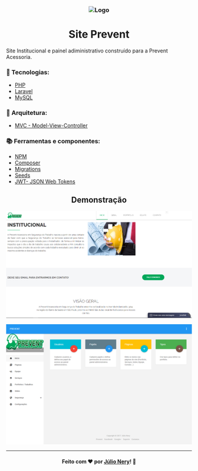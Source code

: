 <h3 align="center">
    <img alt="Logo" title="#logo" width="250px" src="https://github.com/julionery/laravel-site-prevent/blob/master/public/img/logo_prev.jpg?raw=true">
</h3>

<h1 align="center">Site Prevent</h1>

Site Institucional e painel adiministrativo construído para a Prevent Acessoria.

### :rocket: Tecnologias:
- [PHP](https://www.php.net/)
- [Laravel](https://laravel.com/)
- [MySQL](https://www.mysql.com/)

### :briefcase: Arquitetura: 
 - [MVC - Model-View-Controller](https://en.wikipedia.org/wiki/Model%E2%80%93view%E2%80%93controller)

### :books: Ferramentas e componentes:
- [NPM](https://nodejs.org/en/)
- [Composer](https://getcomposer.org/)
- [Migrations](https://laravel.com/docs/7.x/migrations)
- [Seeds](https://laravel.com/docs/7.x/seeding)
- [JWT- JSON Web Tokens](https://jwt.io/)

<h2 align="center">Demonstração</h2>

![](https://github.com/JulioNery/SitePrevent/blob/master/_instalation/site.PNG)

![](https://github.com/JulioNery/SitePrevent/blob/master/_instalation/painelAdmin.PNG)

---

<h4 align="center">
    Feito com ❤ por <a href="https://www.linkedin.com/in/julio-nery/" target="_blank">Júlio Nery</a>!
    <g-emoji class="g-emoji" alias="wave" fallback-src="https://github.githubassets.com/images/icons/emoji/unicode/1f44b.png">👋</g-emoji>
</h4>

